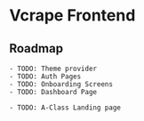 # Vcrape Frontend

## Roadmap

    - TODO: Theme provider
    - TODO: Auth Pages
    - TODO: Onboarding Screens
    - TODO: Dashboard Page

    - TODO: A-Class Landing page
